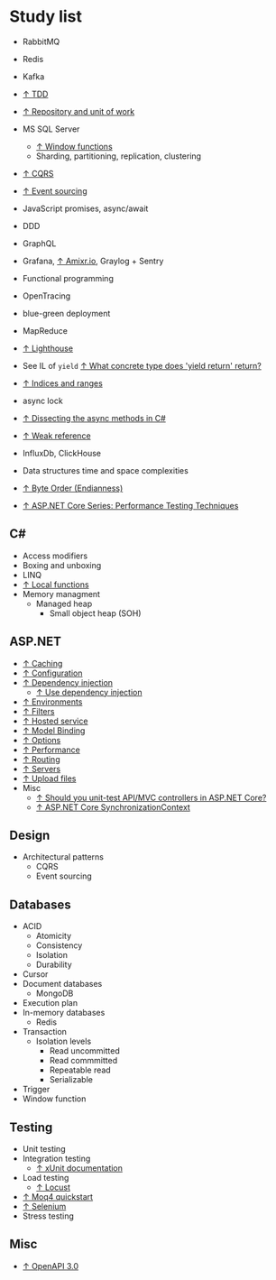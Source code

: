 # Study list

* RabbitMQ

* Redis

* Kafka

* [↑ TDD](https://www.youtube.com/watch?v=a7BvGBT0gFw)

* [↑ Repository and unit of work](https://www.c-sharpcorner.com/article/repository-and-unitofwork-pattern-part-2/)

* MS SQL Server
  * [↑ Window functions](https://docs.microsoft.com/en-us/sql/t-sql/queries/select-over-clause-transact-sql?view=sql-server-ver15)
  * Sharding, partitioning, replication, clustering

* [↑ CQRS](https://www.youtube.com/watch?v=xKKVW94F2bc)

* [↑ Event sourcing](https://microservices.io/patterns/data/event-sourcing.html)

* JavaScript promises, async/await

* DDD

* GraphQL

* Grafana, [↑ Amixr.io](https://amixr.io), Graylog + Sentry

* Functional programming

* OpenTracing

* blue-green deployment

* MapReduce

* [↑ Lighthouse](https://developers.google.com/web/tools/lighthouse)

* See IL of `yield` [↑ What concrete type does 'yield return' return?](https://stackoverflow.com/questions/3454395/what-concrete-type-does-yield-return-return)

* [↑ Indices and ranges](https://docs.microsoft.com/en-us/dotnet/csharp/whats-new/csharp-8#indices-and-ranges)

* async lock

* [↑ Dissecting the async methods in C#](https://devblogs.microsoft.com/premier-developer/dissecting-the-async-methods-in-c/)

* [↑ Weak reference](https://docs.microsoft.com/en-us/dotnet/api/system.weakreference?view=netcore-3.1)

* InfluxDb, ClickHouse

* Data structures time and space complexities

* [↑ Byte Order (Endianness)](https://www.youtube.com/watch?v=_wk_nZVuY0Q)

* [↑ ASP.NET Core Series: Performance Testing Techniques](https://www.youtube.com/watch?v=jn54CjePzs0)

## C#

* Access modifiers
* Boxing and unboxing
* LINQ
* [↑ Local functions](https://docs.microsoft.com/en-us/dotnet/csharp/programming-guide/classes-and-structs/local-functions)
* Memory managment
  * Managed heap
    * Small object heap (SOH)

## ASP.NET

* [↑ Caching](https://docs.microsoft.com/en-us/aspnet/core/performance/performance-best-practices)
* [↑ Configuration](https://docs.microsoft.com/en-us/aspnet/core/fundamentals/configuration)
* [↑ Dependency injection](https://docs.microsoft.com/en-us/aspnet/core/fundamentals/dependency-injection)
  * [↑ Use dependency injection](https://docs.microsoft.com/en-us/dotnet/core/extensions/dependency-injection-usage)
* [↑ Environments](https://docs.microsoft.com/en-us/aspnet/core/fundamentals/environments)
* [↑ Filters](https://docs.microsoft.com/en-us/aspnet/core/mvc/controllers/filters)
* [↑ Hosted service](https://docs.microsoft.com/en-us/aspnet/core/fundamentals/host/hosted-services)
* [↑ Model Binding](https://docs.microsoft.com/en-us/aspnet/core/mvc/models/model-binding)
* [↑ Options](https://docs.microsoft.com/en-us/aspnet/core/fundamentals/configuration/options)
* [↑ Performance](https://docs.microsoft.com/en-us/aspnet/core/performance/performance-best-practices)
* [↑ Routing](https://docs.microsoft.com/en-us/aspnet/core/fundamentals/routing)
* [↑ Servers](https://docs.microsoft.com/en-us/aspnet/core/fundamentals/servers)
* [↑ Upload files](https://docs.microsoft.com/en-us/aspnet/core/mvc/models/file-uploads)
* Misc
  * [↑ Should you unit-test API/MVC controllers in ASP.NET Core?](https://andrewlock.net/should-you-unit-test-controllers-in-aspnetcore/)
  * [↑ ASP.NET Core SynchronizationContext](https://blog.stephencleary.com/2017/03/aspnetcore-synchronization-context.html)

## Design

* Architectural patterns
  * CQRS
  * Event sourcing

## Databases

* ACID
  * Atomicity
  * Consistency
  * Isolation
  * Durability
* Cursor
* Document databases
  * MongoDB
* Execution plan
* In-memory databases
  * Redis
* Transaction
  * Isolation levels
    * Read uncommitted
    * Read commmitted
    * Repeatable read
    * Serializable
* Trigger
* Window function

## Testing

* Unit testing
* Integration testing
  * [↑ xUnit documentation](https://xunit.net/#documentation)
* Load testing
  * [↑ Locust](https://locust.iohttps://locust.io)
* [↑ Moq4 quickstart](https://github.com/Moq/moq4/wiki/Quickstart)
* [↑ Selenium](https://www.selenium.dev)
* Stress testing

## Misc

* [↑ OpenAPI 3.0](https://swagger.io/blog/news/whats-new-in-openapi-3-0)
